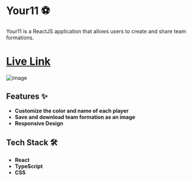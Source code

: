 # Your11 ⚽

Your11 is a ReactJS application that allows users to create and share team formations.

# [Live Link](https://josevitoroliveira.github.io/your11/)

![image](https://github.com/user-attachments/assets/995adebd-4e21-44b4-b900-dbcadfa40988)

## Features ✨

- **Customize the color and name of each player**
- **Save and download team formation as an image**
- **Responsive Design**

## Tech Stack 🛠️

- **React**
- **TypeScript**
- **CSS**
